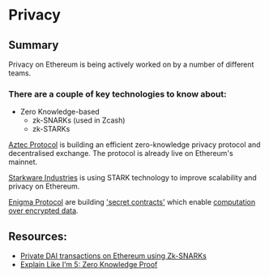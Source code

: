 # Privacy

## Summary

Privacy on Ethereum is being actively worked on by a number of different teams.

### There are a couple of key technologies to know about:

* Zero Knowledge-based
  * zk-SNARKs \(used in Zcash\) 
  * zk-STARKs

[Aztec Protocol](../built-on-ethereum/infrastructure/aztec-protocol.md) is building an efficient zero-knowledge privacy protocol and decentralised exchange. The protocol is already live on Ethereum's mainnet.

[Starkware Industries](https://www.starkware.co/) is using STARK technology to improve scalability and privacy on Ethereum.

[Enigma Protocol](https://blog.enigma.co/welcome-to-enigma-start-here-e65c8c9125ef) are building ['secret contracts'](https://blog.enigma.co/defining-secret-contracts-f40ddee67ef2) which enable [computation over encrypted data](https://blog.enigma.co/computing-over-encrypted-data-d36621458447).

## Resources:

* [Private DAI transactions on Ethereum using Zk-SNARKs](https://medium.com/@atvanguard/zkdai-private-dai-transactions-on-ethereum-using-zk-snarks-9e3ef4676e22)
* [Explain Like I’m 5: Zero Knowledge Proof](https://hackernoon.com/eli5-zero-knowledge-proof-78a276db9eff)

